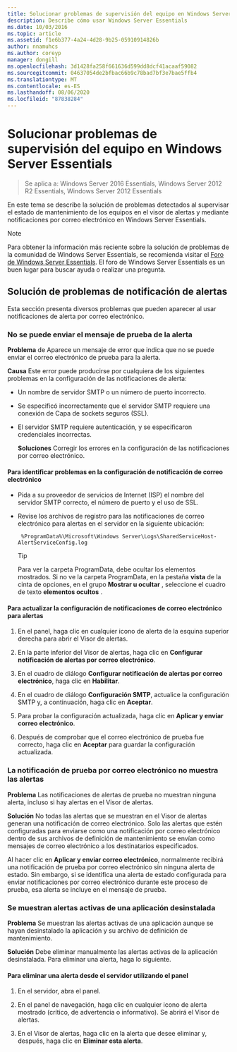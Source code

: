 ```yaml
---
title: Solucionar problemas de supervisión del equipo en Windows Server Essentials
description: Describe cómo usar Windows Server Essentials
ms.date: 10/03/2016
ms.topic: article
ms.assetid: f1e6b377-4a24-4d28-9b25-05910914826b
author: nnamuhcs
ms.author: coreyp
manager: dongill
ms.openlocfilehash: 3d1428fa258f661636d599dd8dcf41acaaf59082
ms.sourcegitcommit: 04637054de2bfbac66b9c78bad7bf3e7bae5ffb4
ms.translationtype: MT
ms.contentlocale: es-ES
ms.lasthandoff: 08/06/2020
ms.locfileid: "87838284"
---
```

# <a name="troubleshoot-computer-monitoring-in-windows-server-essentials"></a>Solucionar problemas de supervisión del equipo en Windows Server Essentials

> Se aplica a: Windows Server 2016 Essentials, Windows Server 2012 R2 Essentials, Windows Server 2012 Essentials

En este tema se describe la solución de problemas detectados al supervisar el estado de mantenimiento de los equipos en el visor de alertas y mediante notificaciones por correo electrónico en Windows Server Essentials.

> [!NOTE]
> Para obtener la información más reciente sobre la solución de problemas de la comunidad de Windows Server Essentials, se recomienda visitar el [Foro de Windows Server Essentials](/answers/topics/windows-server-essentials.html). El foro de Windows Server Essentials es un buen lugar para buscar ayuda o realizar una pregunta.

## <a name="troubleshooting-email-notifications-for-alerts"></a>Solución de problemas de notificación de alertas

 Esta sección presenta diversos problemas que pueden aparecer al usar notificaciones de alerta por correo electrónico.

### <a name="cannot-send-the-test-email-for-the-alert"></a>No se puede enviar el mensaje de prueba de la alerta

 **Problema** de Aparece un mensaje de error que indica que no se puede enviar el correo electrónico de prueba para la alerta.

 **Causa** Este error puede producirse por cualquiera de los siguientes problemas en la configuración de las notificaciones de alerta:

- Un nombre de servidor SMTP o un número de puerto incorrecto.

- Se especificó incorrectamente que el servidor SMTP requiere una conexión de Capa de sockets seguros (SSL).

- El servidor SMTP requiere autenticación, y se especificaron credenciales incorrectas.

  **Soluciones** Corregir los errores en la configuración de las notificaciones por correo electrónico.

#### <a name="to-identify-issues-in-your-email-notification-settings"></a>Para identificar problemas en la configuración de notificación de correo electrónico

- Pida a su proveedor de servicios de Internet (ISP) el nombre del servidor SMTP correcto, el número de puerto y el uso de SSL.

- Revise los archivos de registro para las notificaciones de correo electrónico para alertas en el servidor en la siguiente ubicación:

    ` %ProgramData%\Microsoft\Windows Server\Logs\SharedServiceHost-AlertServiceConfig.log`

    > [!TIP]
    > Para ver la carpeta ProgramData, debe ocultar los elementos mostrados. Si no ve la carpeta ProgramData, en la pestaña **vista** de la cinta de opciones, en el grupo **Mostrar u ocultar** , seleccione el cuadro de texto **elementos ocultos** .

#### <a name="to-update-your-email-notification-setup-for-alerts"></a>Para actualizar la configuración de notificaciones de correo electrónico para alertas

1. En el panel, haga clic en cualquier icono de alerta de la esquina superior derecha para abrir el Visor de alertas.

2. En la parte inferior del Visor de alertas, haga clic en **Configurar notificación de alertas por correo electrónico**.

3. En el cuadro de diálogo **Configurar notificación de alertas por correo electrónico**, haga clic en **Habilitar**.

4. En el cuadro de diálogo **Configuración SMTP**, actualice la configuración SMTP y, a continuación, haga clic en **Aceptar**.

5. Para probar la configuración actualizada, haga clic en **Aplicar y enviar correo electrónico**.

6. Después de comprobar que el correo electrónico de prueba fue correcto, haga clic en **Aceptar** para guardar la configuración actualizada.

### <a name="test-email-notification-does-not-list-any-alerts"></a>La notificación de prueba por correo electrónico no muestra las alertas

**Problema** Las notificaciones de alertas de prueba no muestran ninguna alerta, incluso si hay alertas en el Visor de alertas.

**Solución** No todas las alertas que se muestran en el Visor de alertas generan una notificación de correo electrónico. Solo las alertas que estén configuradas para enviarse como una notificación por correo electrónico dentro de sus archivos de definición de mantenimiento se envían como mensajes de correo electrónico a los destinatarios especificados.

Al hacer clic en **Aplicar y enviar correo electrónico**, normalmente recibirá una notificación de prueba por correo electrónico sin ninguna alerta de estado. Sin embargo, si se identifica una alerta de estado configurada para enviar notificaciones por correo electrónico durante este proceso de prueba, esa alerta se incluye en el mensaje de prueba.

### <a name="active-alerts-are-displayed-for-an-uninstalled-application"></a>Se muestran alertas activas de una aplicación desinstalada

**Problema** Se muestran las alertas activas de una aplicación aunque se hayan desinstalado la aplicación y su archivo de definición de mantenimiento.

**Solución** Debe eliminar manualmente las alertas activas de la aplicación desinstalada. Para eliminar una alerta, haga lo siguiente.

#### <a name="to-delete-an-alert-from-the-server-by-using-the-dashboard"></a>Para eliminar una alerta desde el servidor utilizando el panel

1. En el servidor, abra el panel.

2. En el panel de navegación, haga clic en cualquier icono de alerta mostrado (crítico, de advertencia o informativo). Se abrirá el Visor de alertas.

3. En el Visor de alertas, haga clic en la alerta que desee eliminar y, después, haga clic en **Eliminar esta alerta**.